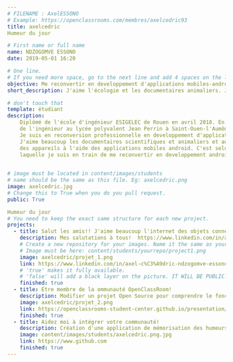 ```yaml
---
# FILENAME : AxelESSONO
# Example: https://openclassrooms.com/membres/axelcedric93
title: axelcedric
Humeur du jour

# First name or full name
name: NDZOGOMVE ESSONO
date: 2019-05-01 16:20

# One line.
# If you need more space, go to the next line and add 4 spaces on the left, as in 'description'.
objective: Me reconvertir en developpement d'applications mobiles-android.
short_description: J'aime l'écologie et les documentaires animaliers. Je me lance dans la programmation pour developper ma curiosité.

# don't touch that
template: étudiant
description:
    Diplômé de l'école d'ingénieur ESIGELEC de Rouen en avril 2018. En ce moment, je suis enseignant de sciences
    de l'ingénieur au lycée polyvalent Jean Perrin à Saint-Ouen-l'Aumône.
	Je suis en reconversion professionnelle en developpement d'applications android.
	J'aime beaucoup les documentaires scientifiques et animaliers et aussi la connectivité
	des appareils à l'aide des applications mobiles android. C'est selon la raison pour 
	laquelle je suis en train de me reconvertir en developpement android.
   	   

# image must be located in content/images/students
# name should be the same as this file. Eg: axelcedric.png
image: axelcedric.jpg
# Change this to True when you do you pull request.
public: True

Humeur du jour
# You need to keep the exact same structure for each new project.
projects:
  - title: Salut les amis!! J'aime beaucoup l'internet des objets connectés. J'ai une très grande appétence pour la connectivité.
    description: Mes salutations à tous!  https://www.linkedin.com/in/axel-c%C3%A9dric-ndzogomve-essono-86b63014b/
    # Create a new repository for your images. Name it the same as your nickname and profile picture.
    # Image must be here: content/students/yourrepo/project1.png
    image: axelcedric/projet_1.png
    link: https://www.linkedin.com/in/axel-c%C3%A9dric-ndzogomve-essono-86b63014b/
    # 'true' makes it fully available.
    # 'false' will add a black layer on the picture. IT WILL BE PUBLIC!
    finished: true
  - title: Etre membre de la ommunauté OpenClassRoom!
    description: Modifier un projet Open Source pour comprendre le fonctionnement de Git, de Github et des pull requests. 
    image: axelcedric/projet_2.png
    link: https://openclassrooms-student-center.github.io/presentation/students/ratus.html
    finished: true
  - title: Aidez moi à intégrer votre communauté!
    description: Création d'une application de mémorisation des humeurs du jour
    image: content/images/students/axelcedric.png.jpg
    link: https://www.github.com
    finished: true
---
```

